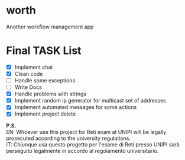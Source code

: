 # worth
Another workflow management app

# Final TASK List
- [x] Implement chat
- [x] Clean code
- [ ] Handle some exceptions
- [ ] Write Docs
- [x] Handle problems with strings
- [x] Implement random ip generator for multicast set of addresses
- [x] Implement automated messages for some actions
- [x] Implement project delete

**P.S.** <br />
EN: Whoever use this project for Reti exam at UNIPI will be legally prosecuted according to the university regulations.<br />
IT: Chiunque usa questo progetto per l'esame di Reti presso UNIPI sarà perseguito legalmente in accordo al regolamento universitario.<br />